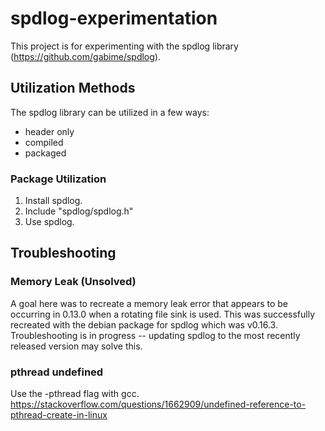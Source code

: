 # spdlog-experimentation
This project is for experimenting with the spdlog library (https://github.com/gabime/spdlog).

## Utilization Methods
The spdlog library can be utilized in a few ways:
- header only
- compiled
- packaged

### Package Utilization
1. Install spdlog.
2. Include "spdlog/spdlog.h"
3. Use spdlog.

## Troubleshooting
### Memory Leak (Unsolved)
A goal here was to recreate a memory leak error that appears to be occurring in 0.13.0 when a rotating file sink is used. This was successfully recreated with the debian package for spdlog which was v0.16.3. Troubleshooting is in progress -- updating spdlog to the most recently released version may solve this.

### pthread undefined
Use the -pthread flag with gcc.
https://stackoverflow.com/questions/1662909/undefined-reference-to-pthread-create-in-linux
